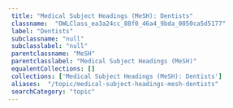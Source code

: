 ```yaml
--- 
 title: "Medical Subject Headings (MeSH): Dentists" 
 classname:  "OWLClass_ea3a24cc_88f0_46a4_9bda_0050ca5d5177" 
 label: "Dentists" 
 subclassname: "null" 
 subclasslabel: "null" 
 parentclassname: "MeSH" 
 parentclasslabel: "Medical Subject Headings (MeSH)" 
 equalentCollections: [] 
 collections: ['Medical Subject Headings (MeSH): Dentists']
 aliases:  "/topic/medical-subject-headings-mesh-dentists"  
 searchCategory: "topic" 
---
```

